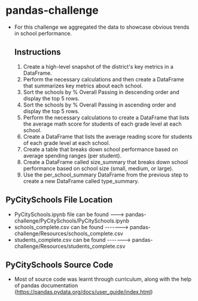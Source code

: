 # pandas-challenge

- For this challenge we aggregated the data to showcase obvious trends in school performance.

  ## Instructions
  
    1. Create a high-level snapshot of the district's key metrics in a DataFrame.
    1. Perform the necessary calculations and then create a DataFrame that summarizes key metrics about each school.
    1. Sort the schools by % Overall Passing in descending order and display the top 5 rows.
    1. Sort the schools by % Overall Passing in ascending order and display the top 5 rows.
    1. Perform the necessary calculations to create a DataFrame that lists the average math score for students of each grade level at each school.
    1. Create a DataFrame that lists the average reading score for students of each grade level at each school.
    1. Create a table that breaks down school performance based on average spending ranges (per student).
    1. Create a DataFrame called size_summary that breaks down school performance based on school size (small, medium, or large).
    1. Use the per_school_summary DataFrame from the previous step to create a new DataFrame called type_summary.

 ## PyCitySchools File Location

  - PyCitySchools.ipynb file can be found ---> pandas-challenge/PyCitySchools/PyCitySchools.ipynb
  - schools_complete.csv can be found -------> pandas-challenge/Resources/schools_complete.csv
  - students_complete.csv can be found -------> pandas-challenge/Resources/students_complete.csv

## PyCitySchools Source Code

  - Most of source code was learnt through curriculum, along with the help of pandas documentation (https://pandas.pydata.org/docs/user_guide/index.html)
  
